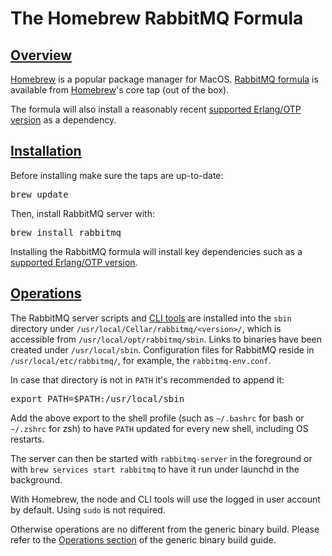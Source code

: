 <!--
Copyright (c) 2007-2021 VMware, Inc. or its affiliates.

All rights reserved. This program and the accompanying materials
are made available under the terms of the under the Apache License,
Version 2.0 (the "License”); you may not use this file except in compliance
with the License. You may obtain a copy of the License at

https://www.apache.org/licenses/LICENSE-2.0

Unless required by applicable law or agreed to in writing, software
distributed under the License is distributed on an "AS IS" BASIS,
WITHOUT WARRANTIES OR CONDITIONS OF ANY KIND, either express or implied.
See the License for the specific language governing permissions and
limitations under the License.
-->

# The Homebrew RabbitMQ Formula

## <a id="overview" class="anchor" href="#overview">Overview</a>

[Homebrew](https://brew.sh/) is a popular package manager for MacOS.
[RabbitMQ formula](https://github.com/Homebrew/homebrew-core/blob/master/Formula/rabbitmq.rb) is available from
[Homebrew](https://brew.sh/)'s core tap (out of the box).

The formula will also install a reasonably recent [supported Erlang/OTP version](/which-erlang.html)
as a dependency.


## <a id="installation" class="anchor" href="#installation">Installation</a>

Before installing make sure the taps are up-to-date:

<pre class="lang-bash">
brew update
</pre>

Then, install RabbitMQ server with:

<pre class="lang-bash">
brew install rabbitmq
</pre>

Installing the RabbitMQ formula will install key dependencies such as a [supported Erlang/OTP version](/which-erlang.html).

## <a id="operations" class="anchor" href="#operations">Operations</a>

The RabbitMQ server scripts and [CLI tools](/cli.html) are installed into the `sbin` directory under `/usr/local/Cellar/rabbitmq/<version>/`,
which is accessible from `/usr/local/opt/rabbitmq/sbin`. Links to binaries have been created under `/usr/local/sbin`. Configuration files for RabbitMQ reside in `/usr/local/etc/rabbitmq/`, for example, the `rabbitmq-env.conf`.

In case that directory is not in `PATH` it's recommended to append it:

<pre class="lang-bash">
export PATH=$PATH:/usr/local/sbin
</pre>

Add the above export to the shell profile (such as `~/.bashrc` for bash or `~/.zshrc` for zsh)
to have `PATH` updated for every new shell, including OS restarts.

The server can then be started with `rabbitmq-server` in the foreground or with `brew services start rabbitmq`
to have it run under launchd in the background.

With Homebrew, the node and CLI tools will use the logged in user account by default.
Using `sudo` is not required.

Otherwise operations are no different from the generic binary build.
Please refer to the [Operations section](install-generic-unix.html#operations) of
the generic binary build guide.
